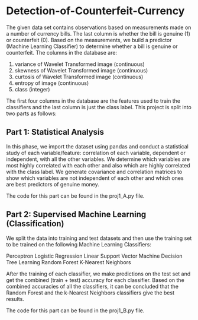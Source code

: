 # Detection-of-Counterfeit-Currency

The given data set contains observations based on measurements made on a number of currency bills. The last column is whether the bill is genuine (1) or counterfeit (0). Based on 
the measurements, we build a predictor (Machine Learning Classifier) to determine whether a bill is genuine or counterfeit.
The columns in the database are:

1. variance of Wavelet Transformed image (continuous) 
2. skewness of Wavelet Transformed image (continuous) 
3. curtosis of Wavelet Transformed image (continuous) 
4. entropy of image (continuous) 
5. class (integer)

The first four columns in the database are the features used to train the classifiers and the last column is just the class label. This project is split into two parts as follows:

## Part 1: Statistical Analysis 

In this phase, we import the dataset using pandas and conduct a statistical study of each variable/feature: correlation of each variable, dependent or independent, with all the other variables. We determine which variables are most highly correlated with each other and also which are highly correlated with the class label. We generate covariance and correlation matrices to show which variables are not independent of each other and which ones are best predictors of genuine money.

The code for this part can be found in the proj1_A.py file. 

## Part 2: Supervised Machine Learning (Classification)

We split the data into training and test datasets and then use the training set to be trained on the following Machine Learning Classifiers:

Perceptron
Logistic Regression
Linear Support Vector Machine
Decision Tree Learning
Random Forest
K-Nearest Neighbors

After the training of each classifier, we make predictions on the test set and get the combined (train + test) accuracy for each classifier. Based on the combined accuracies of all the classifiers, it can be concluded that the Random Forest and the k-Nearest Neighbors classifiers give the best results.

The code for this part can be found in the proj1_B.py file.
